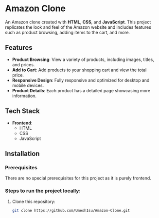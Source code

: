 # Amazon Clone

An Amazon clone created with **HTML**, **CSS**, and **JavaScript**. This project replicates the look and feel of the Amazon website and includes features such as product browsing, adding items to the cart, and more.

## Features

- **Product Browsing**: View a variety of products, including images, titles, and prices.
- **Add to Cart**: Add products to your shopping cart and view the total price.
- **Responsive Design**: Fully responsive and optimized for desktop and mobile devices.
- **Product Details**: Each product has a detailed page showcasing more information.

## Tech Stack

- **Frontend**:
  - HTML
  - CSS
  - JavaScript


## Installation

### Prerequisites
There are no special prerequisites for this project as it is purely frontend.

### Steps to run the project locally:

1. Clone this repository:
   ```bash
   git clone https://github.com/UmeshIsu/Amazon-Clone.git
